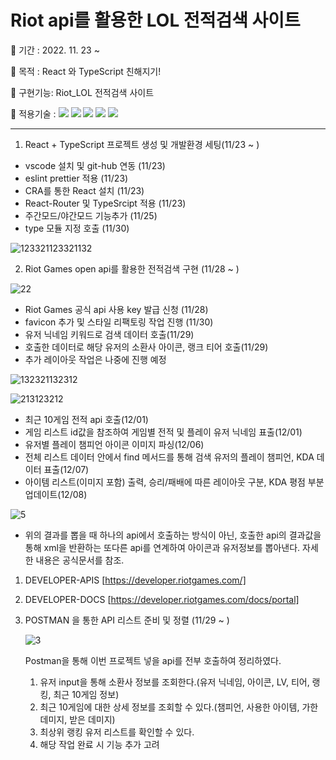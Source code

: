 # Riot api를 활용한 LOL 전적검색 사이트

🐶 기간 : 2022. 11. 23 ~

🐶 목적 : React 와 TypeScript 친해지기!

🐶 구현기능: Riot_LOL 전적검색 사이트

🐶 적용기술 : <img src="https://img.shields.io/badge/React-aqua?style=flat&logo=react&logoColor=white&magin-left=5px"/> <img src="https://img.shields.io/badge/HTML-orange?style=flat&logo=HTML5&logoColor=white&magin-left=5px"/> <img src="https://img.shields.io/badge/CSS-blue?style=flat&logo=CSS3&logoColor=white&magin-left=5px"/> <img src="https://img.shields.io/badge/TypeScript-gray?style=flat&logo=TypeScript&logoColor=white&magin-left=5px"/> <img src="https://img.shields.io/badge/BootStrap-purple?style=flat&logo=BootStrap&logoColor=white&magin-left=5px"/>

---

1. React + TypeScript 프로젝트 생성 및 개발환경 세팅(11/23 ~ )

- vscode 설치 및 git-hub 연동 (11/23)
- eslint prettier 적용 (11/23)
- CRA를 통한 React 설치 (11/23)
- React-Router 및 TypeSrcipt 적용 (11/23)
- 주간모드/야간모드 기능추가 (11/25)
- type 모듈 지정 호출 (11/30)

![123321123321132](https://user-images.githubusercontent.com/98578138/206192920-dfcf38c7-bc06-4763-a3f5-07096c9ae952.png)


2. Riot Games open api를 활용한 전적검색 구현 (11/28 ~ )

![22](https://user-images.githubusercontent.com/98578138/204750582-e067ca77-4e3a-487f-a232-b9b3e98c0c4a.png)

- Riot Games 공식 api 사용 key 발급 신청 (11/28)
- favicon 추가 및 스타일 리팩토링 작업 진행 (11/30)
- 유저 닉네임 키워드로 검색 데이터 호출(11/29)
- 호출한 데이터로 해당 유저의 소환사 아이콘, 랭크 티어 호출(11/29)
- 추가 레이아웃 작업은 나중에 진행 예정


![132321132312](https://user-images.githubusercontent.com/98578138/206190581-f4e2b257-bfb8-4d3c-8ef4-407eec8b5ce0.png)

![213123212](https://user-images.githubusercontent.com/98578138/206446216-ec93dd5f-3581-4fa6-8bc3-cc21e55dac86.png)

- 최근 10게임 전적 api 호출(12/01)
- 게임 리스트 id값을 참조하여 게임별 전적 및 플레이 유저 닉네임 표출(12/01)
- 유저별 플레이 챔피언 아이콘 이미지 파싱(12/06)
- 전체 리스트 데이터 안에서 find 메서드를 통해 검색 유저의 플레이 챔피언, KDA 데이터 표출(12/07)
- 아이템 리스트(이미지 포함) 출력, 승리/패배에 따른 레이아웃 구분, KDA 평점 부분 업데이트(12/08)

![5](https://user-images.githubusercontent.com/98578138/204481292-06e36563-82a2-4861-9790-a9ad60642dac.png)

- 위의 결과를 뽑을 때 하나의 api에서 호출하는 방식이 아닌, 호출한 api의 결과값을 통해 xml을 반환하는 또다른 api를 연계하여 아이콘과 유저정보를 뽑아낸다. 자세한 내용은 공식문서를 참조.

1.  DEVELOPER-APIS [https://developer.riotgames.com/]
2.  DEVELOPER-DOCS [https://developer.riotgames.com/docs/portal]

3.  POSTMAN 을 통한 API 리스트 준비 및 정렬 (11/29 ~ )

    ![3](https://user-images.githubusercontent.com/98578138/204481997-a73529c1-70c8-47a8-b683-fe61c61ce360.png)

    Postman을 통해 이번 프로젝트 넣을 api를 전부 호출하여 정리하였다.

    1.  유저 input을 통해 소환사 정보를 조회한다.(유저 닉네임, 아이콘, LV, 티어, 랭킹, 최근 10게임 정보)
    2.  최근 10게임에 대한 상세 정보를 조회할 수 있다.(챔피언, 사용한 아이템, 가한 데미지, 받은 데미지)
    3.  최상위 랭킹 유저 리스트를 확인할 수 있다.
    4.  해당 작업 완료 시 기능 추가 고려
